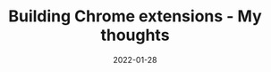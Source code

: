 ---
# Documentation: https://wowchemy.com/docs/managing-content/

title: "Building Chrome extensions - My thoughts"
summary: "Browser APIs have so much potential to elevate the user experience to new heights"
authors: ["Prakhar Gurunani"]
tags: ["Chrome", "Web", "Browser", "Chrome Extension", "JavaScript", "API"]
categories: ["Tech"]
date: 2022-01-28
lastmod: 2022-01-28
featured: true
draft: true

# Featured image
# To use, add an image named `featured.jpg/png` to your page's folder.
# Focal points: Smart, Center, TopLeft, Top, TopRight, Left, Right, BottomLeft, Bottom, BottomRight.
image:
  caption: ""
  focal_point: ""
  preview_only: false

# Projects (optional).
#   Associate this post with one or more of your projects.
#   Simply enter your project's folder or file name without extension.
#   E.g. `projects = ["internal-project"]` references `content/project/deep-learning/index.md`.
#   Otherwise, set `projects = []`.
projects: []
---